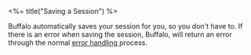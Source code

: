 <%= title("Saving a Session") %>

Buffalo automatically saves your session for you, so you don't have to. If there is an error when saving the session, Buffalo, will return an error through the normal [ error handling ](/docs/errors) process.
